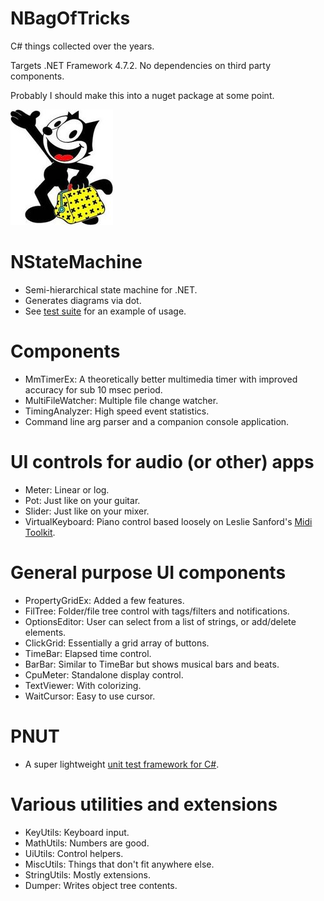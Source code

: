 # NBagOfTricks
C# things collected over the years.

Targets .NET Framework 4.7.2. No dependencies on third party components.

Probably I should make this into a nuget package at some point.

![logo](felix.jpg)

# NStateMachine
- Semi-hierarchical state machine for .NET.
- Generates diagrams via dot.
- See [test suite](https://github.com/cepthomas/NBagOfTricks/blob/master/Test/Test_SM.cs) for an example of usage.

# Components
- MmTimerEx: A theoretically better multimedia timer with improved accuracy for sub 10 msec period.
- MultiFileWatcher: Multiple file change watcher.
- TimingAnalyzer: High speed event statistics.
- Command line arg parser and a companion console application.

# UI controls for audio (or other) apps
- Meter: Linear or log.
- Pot: Just like on your guitar.
- Slider: Just like on your mixer.
- VirtualKeyboard: Piano control based loosely on Leslie Sanford's [Midi Toolkit](https://github.com/tebjan/Sanford.Multimedia.Midi).

# General purpose UI components
- PropertyGridEx: Added a few features.
- FilTree: Folder/file tree control with tags/filters and notifications.
- OptionsEditor: User can select from a list of strings, or add/delete elements.
- ClickGrid: Essentially a grid array of buttons.
- TimeBar: Elapsed time control.
- BarBar: Similar to TimeBar but shows musical bars and beats.
- CpuMeter: Standalone display control.
- TextViewer: With colorizing.
- WaitCursor: Easy to use cursor.

# PNUT
- A super lightweight [unit test framework for C#](https://github.com/cepthomas/NBagOfTricks/blob/master/Source/PNUT/PNUT.md).

# Various utilities and extensions
- KeyUtils: Keyboard input.
- MathUtils: Numbers are good.
- UiUtils: Control helpers.
- MiscUtils: Things that don't fit anywhere else.
- StringUtils: Mostly extensions.
- Dumper: Writes object tree contents.
